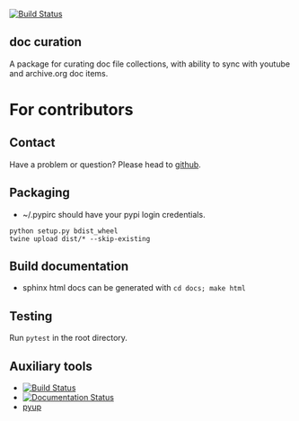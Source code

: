 [![Build Status](https://travis-ci.org/ashtadhyayi/data_curation.svg?branch=master)](https://travis-ci.org/ashtadhyayi/data_curation)

## doc curation

A package for curating doc file collections, with ability to sync with youtube and archive.org doc items. 



# For contributors

## Contact

Have a problem or question? Please head to [github](https://github.com/ashtadhyayi/data_curation).

## Packaging

* ~/.pypirc should have your pypi login credentials.
```
python setup.py bdist_wheel
twine upload dist/* --skip-existing
```

## Build documentation
- sphinx html docs can be generated with `cd docs; make html`

## Testing
Run `pytest` in the root directory.

## Auxiliary tools
- [![Build Status](https://travis-ci.org/ashtadhyayi/data_curation.svg?branch=master)](https://travis-ci.org/ashtadhyayi/data_curation)
- [![Documentation Status](https://readthedocs.org/projects/doc_curation/badge/?version=latest)](http://doc_curation.readthedocs.io/en/latest/?badge=latest)
- [pyup](https://pyup.io/account/repos/github/ashtadhyayi/data_curation/)